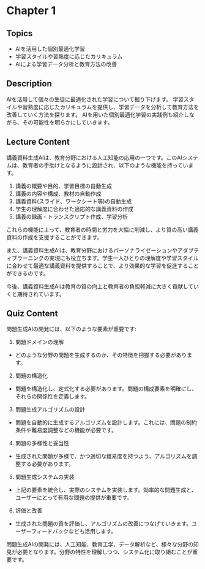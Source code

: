 # Chapter 1

## Topics
- AIを活用した個別最適化学習
- 学習スタイルや習熟度に応じたカリキュラム
- AIによる学習データ分析と教育方法の改善

## Description
AIを活用して個々の生徒に最適化された学習について掘り下げます。
学習スタイルや習熟度に応じたカリキュラムを提供し、学習データを分析して教育方法を改善していく方法を探ります。
AIを用いた個別最適化学習の実践例も紹介しながら、その可能性を明らかにしていきます。


## Lecture Content
講義資料生成AIは、教育分野における人工知能の応用の一つです。このAIシステムは、教育者の手助けとなるように設計され、以下のような機能を持っています。

1. 講義の概要や目的、学習目標の自動生成
2. 講義の内容や構成、教材の自動作成
3. 講義資料(スライド、ワークシート等)の自動生成
4. 学生の理解度に合わせた適応的な講義資料の作成
5. 講義の録画・トランスクリプト作成、学習分析

これらの機能によって、教育者の時間と労力を大幅に削減し、より質の高い講義資料の作成を支援することができます。

また、講義資料生成AIは、教育分野におけるパーソナライゼーションやアダプティブラーニングの実現にも役立ちます。学生一人ひとりの理解度や学習スタイルに合わせて最適な講義資料を提供することで、より効果的な学習を促進することができるのです。

今後、講義資料生成AIは教育の質の向上と教育者の負担軽減に大きく貢献していくと期待されています。

## Quiz Content
問題生成AIの開発には、以下のような要素が重要です:

1. 問題ドメインの理解
- どのような分野の問題を生成するのか、その特徴を把握する必要があります。

2. 問題の構造化
- 問題を構造化し、定式化する必要があります。問題の構成要素を明確にし、それらの関係性を定義します。

3. 問題生成アルゴリズムの設計
- 問題を自動的に生成するアルゴリズムを設計します。これには、問題の制約条件や難易度調整などの機能が必要です。

4. 問題の多様性と妥当性
- 生成された問題が多様で、かつ適切な難易度を持つよう、アルゴリズムを調整する必要があります。

5. 問題生成システムの実装
- 上記の要素を統合し、実際のシステムを実装します。効率的な問題生成と、ユーザーにとって有用な問題の提供が重要です。

6. 評価と改善
- 生成された問題の質を評価し、アルゴリズムの改善につなげていきます。ユーザーフィードバックなども活用します。

問題生成AIの開発には、人工知能、教育工学、データ解析など、様々な分野の知見が必要となります。分野の特性を理解しつつ、システム化に取り組むことが重要です。
